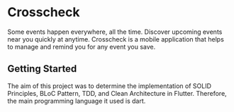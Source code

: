 # Crosscheck

Some events happen everywhere, all the time. Discover upcoming events near you quickly at anytime. Crosscheck is a mobile application that helps to manage and remind you for any event you save.

## Getting Started

The aim of this project was to determine the implementation of SOLID Principles, BLoC Pattern, TDD, and Clean Architecture in Flutter. Therefore, the main programming language it used is dart.
